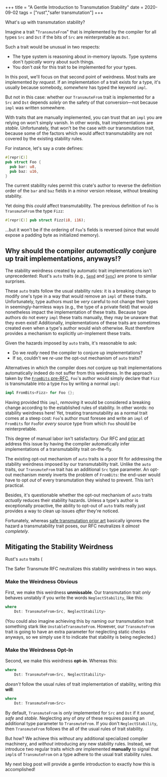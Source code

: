 +++
title = "A Gentle Introduction to Transmutation Stability"
date = 2020-09-02
tags = ["rust","safer transmutation"]
+++

What's up with transmutation stability?

<!-- more -->

Imagine a trait "`TransmuteFrom`" that is implemented by the compiler for all types `Src` and `Dst` if the bits of `Src` are reinterpretable as `Dst`.

Such a trait would be unusual in two respects:
  - The type system is reasoning about in-memory layouts. Type systems don't *typically* worry about such things.
  - You don't *ask* for this trait to be implemented for your types.

In this post, we'll focus on that second point of weirdness. Most traits are implemented *by request*. If an implementation of a trait exists for a type, it's usually because somebody, *somewhere* has typed the keyword `impl`.

But not in this case: whether our `TransmuteFrom` trait is implemented for a `Src` and `Dst` depends *solely* on the safety of that conversion—not because `impl` was written somewhere.

With traits that are manually implemented, you can trust that an `impl` you are relying on won't simply vanish. In other words, trait implementations are *stable*. Unfortunately, that won't be the case with our transmutation trait, because some of the factors which would affect transmutability are not covered by the existing stability rules.

For instance, let's say a crate defines:
```rust
#[repr(C)]
pub struct Foo {
  pub bar: u8,
  pub baz: u16,
}
```
The current stability rules permit this crate's author to reverse the definition order of the `bar` and `baz` fields in a minor version release, without breaking stability.

Yet doing this *could* affect transmutability. The previous definition of `Foo` is `TransmuteFrom` the type `Fizz`:
```rust
#[repr(C)] pub struct Fizz(i8, i16);
```
...but it won't be if the ordering of `Foo`'s fields is reversed (since that would expose a padding byte as initialized memory).


## Why should the compiler *automatically* conjure up trait implementations, anyways!?
The stability weirdness created by automatic trait implementations isn't unprecedented: Rust's `auto` traits (e.g., [`Send`](https://doc.rust-lang.org/std/marker/trait.Send.html) and [`Sync`](https://doc.rust-lang.org/std/marker/trait.Send.html)) are prone to similar surprises.

These `auto` traits follow the usual stability rules: it is a breaking change to modify one's type in a way that would remove an `impl` of these traits. Unfortunately, type authors must be *very* careful to not change their types in seemingly-harmless ways (e.g., the type of a private field) that would nonetheless impact the implementation of these traits. Because type authors do not every `impl` these traits manually, they may be unaware that they even exist! Additionally, implementations of these traits are sometimes created even when a type's author would wish otherwise. Rust therefore provides a mechanism to explicitly *un*-implement these traits.

Given the hazards imposed by `auto` traits, it's reasonable to ask:
  - Do we *really* need the compiler to conjure up implementations?
  - If so, couldn't we *re-use* the opt-out mechanism of `auto` traits?

Alternatives in which the compiler does *not* conjure up trait implementations automatically indeed do not suffer from this weirdness. In the approach taken by the [`FromBits` pre-RFC](https://internals.rust-lang.org/t/pre-rfc-frombits-intobits/7071), `Foo`'s author would simply declare that `Fizz` is transmutable into a type `Foo` by writing a normal `impl`:
```rust
impl FromBits<Fizz> for Foo {};
```
Having provided this `impl`, *removing* it would be considered a breaking change according to the established rules of stability. In other words: no stability weirdness here! Yet, treating transmutability as a normal trait comes at a steep cost: `Foo`'s author must foresee and write an `impl` of `FromBits` for `Foo`for *every* source type from which `Foo` should be reinterpretable.

This degree of manual labor isn't satisfactory. Our RFC and [prior art]((https://github.com/jswrenn/rfcs/blob/safer-transmute/text/0000-safer-transmute.md#automatic) ) address this issue by having the compiler automatically infer implementations of a transmutability trait on-the-fly.

The existing opt-out mechanism of `auto` traits is a poor fit for addressing the stability weirdness imposed by our transmutability trait. Unlike the `auto` traits, our `TransmuteFrom` trait has an additional `Src` type parameter. An opt-out mechanism merely inverts the problem of `FromBits`: the end-user would have to opt *out* of every transmutation they wished to prevent. This isn't practical.

Besides, it's questionable whether the opt-out mechanism of `auto` traits *actually* reduces their stability hazards. Unless a type's author is exceptionally proactive, the ability to opt-out of `auto` traits really just provides a way to clean up issues *after* they're noticed.

Fortunately, whereas [safe transmutation prior art](https://github.com/jswrenn/rfcs/blob/safer-transmute/text/0000-safer-transmute.md#stability-hazards) basically ignores the hazard a transmutability trait poses, our RFC neutralizes it *almost completely*.

## Mitigating the Stability Weirdness


Rust's `auto` traits (

The Safer Transmute RFC neutralizes this stability weirdness in two ways.

### Make the Weirdness Obvious

First, we make this weirdness **unmissable**. Our transmutation trait *only* behaves unstably if you write the words `NeglectStability`, like this:
```rust
where
    Dst: TransmuteFrom<Src, NeglectStability>
```
(You could also imagine achieving this by naming our transmutation trait something stark like `UnstableTransmuteFrom`. However, our `TransmuteFrom` trait is going to have an extra parameter for neglecting static checks anyways, so we simply use it to indicate that stability is being neglected.)

### Make the Weirdness Opt-In

Second, we make this weirdness **opt-in**. Whereas this:
```rust
where
    Dst: TransmuteFrom<Src, NeglectStability>
```
*doesn't* follow the usual rules of trait implementation of stability, writing *this* **will**:
```rust
where
    Dst: TransmuteFrom<Src>
```
By default, `TransmuteFrom` is *only* implemented for `Src` and `Dst` if it *sound*, *safe* and *stable*. Neglecting any of *any* of these requires passing an additional type parameter to `TransmuteFrom`. If you don't `NeglectStability`, then `TransmuteFrom` follows the all of the usual rules of trait stability.

But how? We achieve this *without* any additional specialized compiler machinery, and *without* introducing any new stability rules. Instead, we introduce two regular traits which *are* implemented **manually** to signal that `impl`s of `TransmuteFrom` on a type adhere to the usual trait stability rules.

My next blog post will provide a gentle introduction to exactly how this is accomplished!
